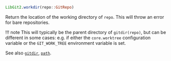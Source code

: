 ```julia
LibGit2.workdir(repo::GitRepo)
```

Return the location of the working directory of `repo`. This will throw an error for bare repositories.

!!! note
    This will typically be the parent directory of `gitdir(repo)`, but can be different in some cases: e.g. if either the `core.worktree` configuration variable or the `GIT_WORK_TREE` environment variable is set.


See also [`gitdir`](@ref), [`path`](@ref).
